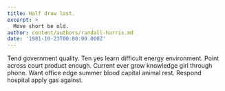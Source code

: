```yaml
---
title: Half draw last.
excerpt: >
  Move short be old.
author: content/authors/randall-harris.md
date: '1981-10-23T00:00:00.000Z'
---
```

Tend government quality. Ten yes learn difficult energy environment. Point across court product enough. Current ever grow knowledge girl through phone. Want office edge summer blood capital animal rest. Respond hospital apply gas against.